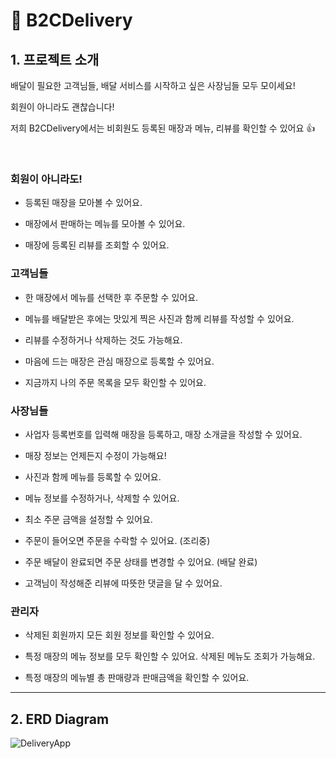 # 🍴 B2CDelivery

## 1. 프로젝트 소개


배달이 필요한 고객님들, 배달 서비스를 시작하고 싶은 사장님들 모두 모이세요!

회원이 아니라도 괜찮습니다!

저희 B2CDelivery에서는 비회원도 등록된 매장과 메뉴, 리뷰를 확인할 수 있어요 👍

<br>

### 회원이 아니라도! 

* 등록된 매장을 모아볼 수 있어요.

* 매장에서 판매하는 메뉴를 모아볼 수 있어요.

* 매장에 등록된 리뷰를 조회할 수 있어요.


### 고객님들 

* 한 매장에서 메뉴를 선택한 후 주문할 수 있어요.

* 메뉴를 배달받은 후에는 맛있게 찍은 사진과 함께 리뷰를 작성할 수 있어요.

* 리뷰를 수정하거나 삭제하는 것도 가능해요.

* 마음에 드는 매장은 관심 매장으로 등록할 수 있어요.

* 지금까지 나의 주문 목록을 모두 확인할 수 있어요.


### 사장님들

* 사업자 등록번호를 입력해 매장을 등록하고, 매장 소개글을 작성할 수 있어요.

* 매장 정보는 언제든지 수정이 가능해요!

* 사진과 함께 메뉴를 등록할 수 있어요.

* 메뉴 정보를 수정하거나, 삭제할 수 있어요.

* 최소 주문 금액을 설정할 수 있어요.

* 주문이 들어오면 주문을 수락할 수 있어요. (조리중)

* 주문 배달이 완료되면 주문 상태를 변경할 수 있어요. (배달 완료)

* 고객님이 작성해준 리뷰에 따뜻한 댓글을 달 수 있어요.

### 관리자

* 삭제된 회원까지 모든 회원 정보를 확인할 수 있어요.

* 특정 매장의 메뉴 정보를 모두 확인할 수 있어요. 삭제된 메뉴도 조회가 가능해요.

* 특정 매장의 메뉴별 총 판매량과 판매금액을 확인할 수 있어요.


---
## 2. ERD Diagram



![DeliveryApp](https://github.com/B2-200-OK/delivery_app/assets/90185805/a3c0c865-c74f-4ab2-96e8-fc4971af588f)

